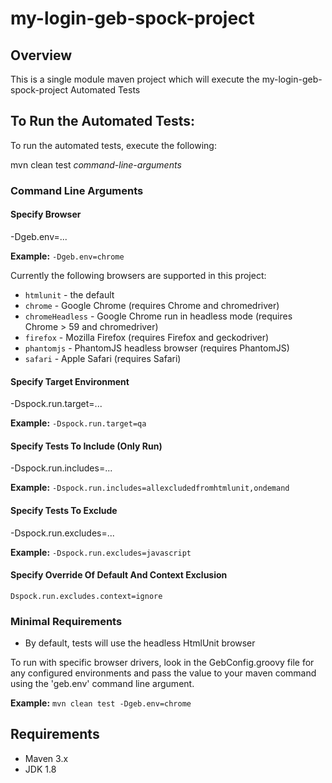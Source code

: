 # my-login-geb-spock-project


## Overview

This is a single module maven project which will execute the my-login-geb-spock-project 
Automated Tests


## To Run the Automated Tests:
To run the automated tests, execute the following:

mvn clean test *command-line-arguments*


### Command Line Arguments
#### Specify Browser
-Dgeb.env=...

**Example:**
`-Dgeb.env=chrome`

Currently the following browsers are supported in this project:
* `htmlunit` - the default
* `chrome` - Google Chrome (requires Chrome and chromedriver)
* `chromeHeadless` - Google Chrome run in headless mode (requires Chrome > 59 and chromedriver)
* `firefox` - Mozilla Firefox (requires Firefox and geckodriver)
* `phantomjs` - PhantomJS headless browser (requires PhantomJS)
* `safari` - Apple Safari (requires Safari)


#### Specify Target Environment
-Dspock.run.target=...

**Example:**
`-Dspock.run.target=qa`

#### Specify Tests To Include (Only Run)
-Dspock.run.includes=...

**Example:**
`-Dspock.run.includes=allexcludedfromhtmlunit,ondemand`

#### Specify Tests To Exclude
-Dspock.run.excludes=...

**Example:**
`-Dspock.run.excludes=javascript`

#### Specify Override Of Default And Context Exclusion
`Dspock.run.excludes.context=ignore`


### Minimal Requirements
* By default, tests will use the headless HtmlUnit browser

To run with specific browser drivers, look in the GebConfig.groovy file for any
configured environments and pass the value to your maven command using the
 'geb.env' command line argument.


**Example:**
`mvn clean test -Dgeb.env=chrome`


## Requirements
* Maven 3.x
* JDK 1.8

